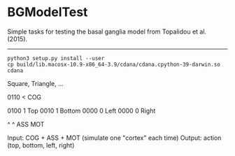 # BGModelTest
Simple tasks for testing the basal ganglia model from Topalidou et al. (2015).

---

	python3 setup.py install --user
	cp build/lib.macosx-10.9-x86_64-3.9/cdana/cdana.cpython-39-darwin.so cdana

Square, Triangle, ...

0110  < COG

0100   1    Top
0010   1    Bottom
0000   0    Left
0000   0    Right

 ^     ^ 
 ASS  MOT
 
Input: COG + ASS + MOT (simulate one "cortex" each time)
Output: action (top, bottom, left, right)